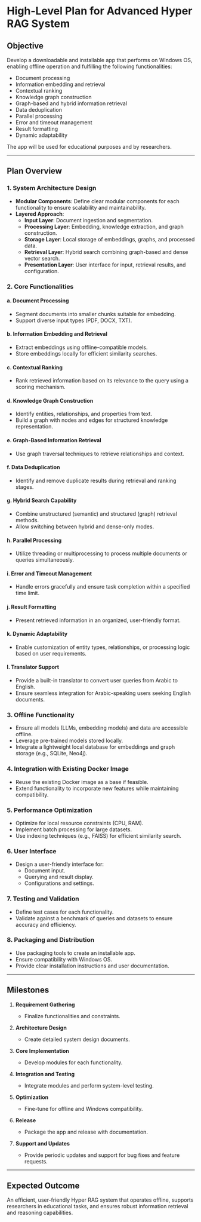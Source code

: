 
# High-Level Plan for Advanced Hyper RAG System

## Objective
Develop a downloadable and installable app that performs on Windows OS, enabling offline operation and fulfilling the following functionalities:
- Document processing
- Information embedding and retrieval
- Contextual ranking
- Knowledge graph construction
- Graph-based and hybrid information retrieval
- Data deduplication
- Parallel processing
- Error and timeout management
- Result formatting
- Dynamic adaptability

The app will be used for educational purposes and by researchers.

---

## Plan Overview

### 1. System Architecture Design
- **Modular Components**: Define clear modular components for each functionality to ensure scalability and maintainability.
- **Layered Approach**:
  - **Input Layer**: Document ingestion and segmentation.
  - **Processing Layer**: Embedding, knowledge extraction, and graph construction.
  - **Storage Layer**: Local storage of embeddings, graphs, and processed data.
  - **Retrieval Layer**: Hybrid search combining graph-based and dense vector search.
  - **Presentation Layer**: User interface for input, retrieval results, and configuration.

### 2. Core Functionalities

#### a. Document Processing
- Segment documents into smaller chunks suitable for embedding.
- Support diverse input types (PDF, DOCX, TXT).

#### b. Information Embedding and Retrieval
- Extract embeddings using offline-compatible models.
- Store embeddings locally for efficient similarity searches.

#### c. Contextual Ranking
- Rank retrieved information based on its relevance to the query using a scoring mechanism.

#### d. Knowledge Graph Construction
- Identify entities, relationships, and properties from text.
- Build a graph with nodes and edges for structured knowledge representation.

#### e. Graph-Based Information Retrieval
- Use graph traversal techniques to retrieve relationships and context.

#### f. Data Deduplication
- Identify and remove duplicate results during retrieval and ranking stages.

#### g. Hybrid Search Capability
- Combine unstructured (semantic) and structured (graph) retrieval methods.
- Allow switching between hybrid and dense-only modes.

#### h. Parallel Processing
- Utilize threading or multiprocessing to process multiple documents or queries simultaneously.

#### i. Error and Timeout Management
- Handle errors gracefully and ensure task completion within a specified time limit.

#### j. Result Formatting
- Present retrieved information in an organized, user-friendly format.

#### k. Dynamic Adaptability
- Enable customization of entity types, relationships, or processing logic based on user requirements.

#### l. Translator Support
- Provide a built-in translator to convert user queries from Arabic to English.
- Ensure seamless integration for Arabic-speaking users seeking English documents.

### 3. Offline Functionality
- Ensure all models (LLMs, embedding models) and data are accessible offline.
- Leverage pre-trained models stored locally.
- Integrate a lightweight local database for embeddings and graph storage (e.g., SQLite, Neo4j).

### 4. Integration with Existing Docker Image
- Reuse the existing Docker image as a base if feasible.
- Extend functionality to incorporate new features while maintaining compatibility.

### 5. Performance Optimization
- Optimize for local resource constraints (CPU, RAM).
- Implement batch processing for large datasets.
- Use indexing techniques (e.g., FAISS) for efficient similarity search.

### 6. User Interface
- Design a user-friendly interface for:
  - Document input.
  - Querying and result display.
  - Configurations and settings.

### 7. Testing and Validation
- Define test cases for each functionality.
- Validate against a benchmark of queries and datasets to ensure accuracy and efficiency.

### 8. Packaging and Distribution
- Use packaging tools to create an installable app.
- Ensure compatibility with Windows OS.
- Provide clear installation instructions and user documentation.

---

## Milestones

1. **Requirement Gathering**
   - Finalize functionalities and constraints.

2. **Architecture Design**
   - Create detailed system design documents.

3. **Core Implementation**
   - Develop modules for each functionality.

4. **Integration and Testing**
   - Integrate modules and perform system-level testing.

5. **Optimization**
   - Fine-tune for offline and Windows compatibility.

6. **Release**
   - Package the app and release with documentation.

7. **Support and Updates**
   - Provide periodic updates and support for bug fixes and feature requests.

---

## Expected Outcome
An efficient, user-friendly Hyper RAG system that operates offline, supports researchers in educational tasks, and ensures robust information retrieval and reasoning capabilities.
